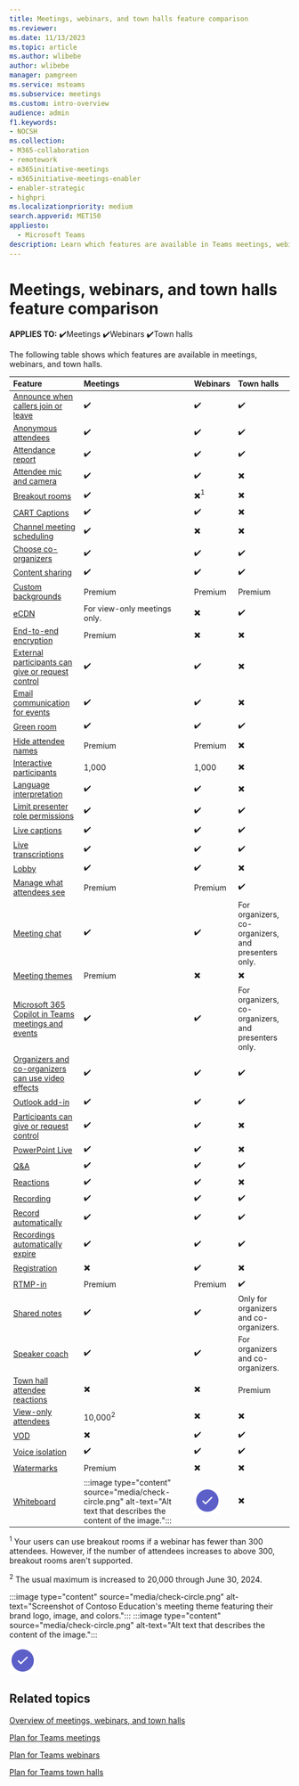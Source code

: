 ```yaml
---
title: Meetings, webinars, and town halls feature comparison
ms.reviewer: 
ms.date: 11/13/2023
ms.topic: article
ms.author: wlibebe
author: wlibebe
manager: pamgreen
ms.service: msteams
ms.subservice: meetings
ms.custom: intro-overview
audience: admin
f1.keywords:
- NOCSH
ms.collection: 
- M365-collaboration
- remotework
- m365initiative-meetings
- m365initiative-meetings-enabler
- enabler-strategic
- highpri
ms.localizationpriority: medium
search.appverid: MET150
appliesto: 
  - Microsoft Teams
description: Learn which features are available in Teams meetings, webinars, and town halls.
---
```


# Meetings, webinars, and town halls feature comparison

**APPLIES TO:** ✔️Meetings ✔️Webinars ✔️Town halls

The following table shows which features are available in meetings, webinars, and town halls.

|Feature|Meetings|Webinars|Town halls|
|:------|:-------|:-------|:---------|
|[Announce when callers join or leave](turn-on-or-off-entry-and-exit-announcements-for-meetings-in-teams.md)|✔️|✔️|✔️|
|[Anonymous attendees](anonymous-users-in-meetings.md)|✔️|✔️|✔️|
|[Attendance report](/microsoftteams/teams-analytics-and-reports/meeting-attendance-report)|✔️|✔️|✔️|
|[Attendee mic and camera](meeting-policies-audio-and-video.md)|✔️|✔️|✖️|
|[Breakout rooms](https://support.microsoft.com/office/use-breakout-rooms-in-microsoft-teams-meetings-7de1f48a-da07-466c-a5ab-4ebace28e461)|✔️|✖️<sup>1</sup>|✖️|
|[CART Captions](https://support.microsoft.com/office/use-cart-captions-in-a-microsoft-teams-meeting-human-generated-captions-2dd889e8-32a8-4582-98b8-6c96cf14eb47)|✔️|✔️|✖️|
|[Channel meeting scheduling](https://support.microsoft.com/office/schedule-a-meeting-in-microsoft-teams-943507a9-8583-4c58-b5d2-8ec8265e04e5)|✔️|✖️|✖️|
|[Choose co-organizers](https://support.microsoft.com/office/roles-in-microsoft-teams-meetings-c16fa7d0-1666-4dde-8686-0a0bfe16e019)|✔️|✔️|✔️|
|[Content sharing](meeting-policies-content-sharing.md)|✔️|✔️|✔️|
|[Custom backgrounds](custom-meeting-backgrounds.md)|Premium|Premium|Premium|
|[eCDN](streaming-ecdn-enterprise-content-delivery-network.md)|For view-only meetings only.|✖️|✔️|
|[End-to-end encryption](teams-end-to-end-encryption.md)|Premium|✖️|✖️|
|[External participants can give or request control](meeting-who-present-request-control.md)|✔️|✔️|✖️|
|[Email communication for events](meeting-who-present-request-control.md)|✔️|✔️|✖️|
|[Green room](https://support.microsoft.com/office/green-room-for-teams-meetings-5b744652-789f-42da-ad56-78a68e8460d5)|✔️|✔️|✔️|
|[Hide attendee names](hide-attendee-names.md)|Premium|Premium|✖️|
|[Interactive participants](view-only-meeting-experience.md)|1,000|1,000|✖️|
|[Language interpretation](https://support.microsoft.com/office/use-language-interpretation-in-microsoft-teams-meetings-b9fdde0f-1896-48ba-8540-efc99f5f4b2e)|✔️|✔️|✖️|
|[Limit presenter role permissions](presenter-role-reduction.md)|✔️|✔️|✔️|
|[Live captions](meeting-transcription-captions.md)|✔️|✔️|✔️|
|[Live transcriptions](https://support.microsoft.com/office/view-live-transcription-in-microsoft-teams-meetings-dc1a8f23-2e20-4684-885e-2152e06a4a8b)|✔️|✔️|✔️|
|[Lobby](who-can-bypass-meeting-lobby.md)|✔️|✔️|✖️|
|[Manage what attendees see](https://support.microsoft.com/office/manage-what-attendees-see-in-teams-meetings-19bfd690-8122-49f4-bc04-c2c5f69b4e16)|Premium|Premium|✔️|
|[Meeting chat](manage-meeting-chat.md)|✔️|✔️|For organizers, co-organizers, and presenters only.|
|[Meeting themes](meeting-themes.md)|Premium|✖️|✖️|
|[Microsoft 365 Copilot in Teams meetings and events](copilot-teams-transcription.md)|✔️|✔️|For organizers, co-organizers, and presenters only.|
|[Organizers and co-organizers can use video effects](https://support.microsoft.com/office/apply-video-filters-in-microsoft-teams-meetings-c04a1326-7f63-4170-a4f7-0778520af465)|✔️|✔️|✔️|
|[Outlook add-in](https://support.microsoft.com/office/schedule-a-microsoft-teams-meeting-from-outlook-883cc15c-580f-441a-92ea-0992c00a9b0f)|✔️|✔️|✔️|
|[Participants can give or request control](meeting-who-present-request-control.md)|✔️|✔️|✖️|
|[PowerPoint Live](https://support.microsoft.com/office/present-from-powerpoint-live-in-microsoft-teams-28b20e74-7165-499c-9bd4-0ad975d448ad)|✔️|✔️|✖️|
|[Q&A](manage-qna-for-teams.md)|✔️|✔️|✔️|
|[Reactions](manage-reactions-meetings.md)|✔️|✔️|✖️|
|[Recording](meeting-recording.md)|✔️|✔️|✔️|
|[Record automatically](https://support.microsoft.com/office/record-a-meeting-in-microsoft-teams-34dfbe7f-b07d-4a27-b4c6-de62f1348c24#bkmk_whocanstartorstoparecording)|✔️|✔️|✔️|
|[Recordings automatically expire](meeting-recording.md)|✔️|✔️|✔️|
|[Registration](set-up-webinars.md)| ✖️|✔️|✖️|
|[RTMP-in](https://support.microsoft.com/office/use-rtmp-in-in-a-teams-meeting-789d6090-8511-4e2e-add6-52a9f551be7f)| Premium|Premium|✔️|
|[Shared notes](meeting-policies-content-sharing.md)|✔️|✔️|Only for organizers and co-organizers.|
|[Speaker coach](meeting-speaker-coach.md)|✔️|✔️|For organizers and co-organizers.|
|[Town hall attendee reactions](https://support.microsoft.com/office/schedule-a-town-hall-in-microsoft-teams-d493b5cc-9f61-4dac-8027-d837dafb7a4c#bkmk_townhall_reactions)|✖️|✖️|Premium|
|[View-only attendees](view-only-meeting-experience.md)|10,000<sup>2</sup>|✖️|✖️|
|[VOD](manage-vod-publishing.md)|✖️|✔️|✔️|
|[Voice isolation](voice-isolation.md)|✔️|✔️|✔️|
|[Watermarks](watermark-meeting-content-video.md)|Premium|✖️|✖️|
|[Whiteboard](meeting-policies-content-sharing.md)|:::image type="content" source="media/check-circle.png" alt-text="Alt text that describes the content of the image.":::|![Alt text that describes the content of the image.](media/check-circle.png)|✖️|

<sup>1</sup> Your users can use breakout rooms if a webinar has fewer than 300 attendees. However, if the number of attendees increases to above 300, breakout rooms aren't supported. <br>

<sup>2</sup> The usual maximum is increased to 20,000 through June 30, 2024.

:::image type="content" source="media/check-circle.png" alt-text="Screenshot of Contoso Education's meeting theme featuring their brand logo, image, and colors.":::
:::image type="content" source="media/check-circle.png" alt-text="Alt text that describes the content of the image.":::

![Alt text that describes the content of the image.](media/check-circle.png)

## Related topics

[Overview of meetings, webinars, and town halls](quick-start-meetings-live-events.md)

[Plan for Teams meetings](plan-meetings.md)

[Plan for Teams webinars](plan-webinars.md)

[Plan for Teams town halls](plan-town-halls.md)
